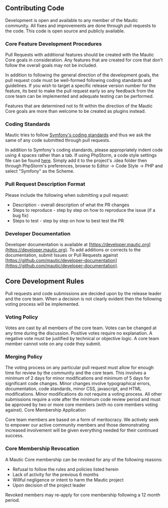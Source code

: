 ## Contributing Code

Development is open and available to any member of the Mautic community. All fixes and improvements are done through pull requests to the code. This code is open source and publicly available. 

### Core Feature Development Procedures

Pull Requests with additional features should be created with the Mautic Core goals in consideration. Any features that are created for core that don’t follow the overall goals may not be included. 

In addition to following the general direction of the development goals, the pull request code must be well-formed following coding standards and guidelines. If you wish to target a specific release version number for the feature, its best to make the pull request early so any feedback from the core team can be implemented and adequate testing can be performed. 

Features that are determined not to fit within the direction of the Mautic Core goals are more than welcome to be created as plugins instead.

### Coding Standards

Mautic tries to follow [Symfony's coding standards](http://symfony.com/doc/current/contributing/code/standards.html) and thus we ask the same of any code submitted through pull requests.

In addition to Symfony's coding standards, please appropriately indent code using 4 spaces rather than a tab. If using PhpStorm, a code style settings file can be found [here](https://gist.github.com/alanhartless/f3ad051108351a3fcffd). Simply add it to the project's .idea folder then through PhpStorm's preferences, browse to Editor -> Code Style -> PHP and select "Symfony" as the Scheme. 

### Pull Request Description Format

Please include the following when submitting a pull request:

- Description - overall description of what the PR changes
- Steps to reproduce - step by step on how to reproduce the issue (if a bug fix)
- Steps to test - step by step on how to best test the PR

### Developer Documentation

Developer documentation is available at [https://developer.mautic.org](https://developer.mautic.org).  To add additions or corrects to the documentation, submit Issues or Pull Requests against [https://github.com/mautic/developer-documentation](https://github.com/mautic/developer-documentation).

## Core Development Rules

Pull requests and code submissions are decided upon by the release leader and the core team.  When a decision is not clearly evident then the following voting process will be implemented.

### Voting Policy

Votes are cast by all members of the core team. Votes can be changed at any time during the discussion. Positive votes require no explanation. A negative vote must be justified by technical or objective logic. A core team member cannot vote on any code they submit.

### Merging Policy

The voting process on any particular pull request must allow for enough time for review by the community and the core team. This involves a minimum of 2 days for minor modifications and minimum of 5 days for significant code changes. Minor changes involve typographical errors, documentation, code standards, minor CSS, javascript, and HTML modifications. Minor modifications do not require a voting process. All other submissions require a vote after the minimum code review period and must be approved by two or more core members (with no core members voting against).
Core Membership Application

Core team members are based on a form of meritocracy. We actively seek to empower our active community members and those demonstrating increased involvement will be given everything needed for their continued success.

### Core Membership Revocation

A Mautic Core membership can be revoked for any of the following reasons:

- Refusal to follow the rules and policies listed herein
- Lack of activity for the previous 6 months
- Willful negligence or intent to harm the Mautic project
- Upon decision of the project leader

Revoked members may re-apply for core membership following a 12 month period.